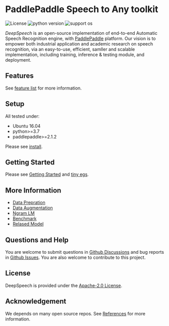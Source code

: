 # PaddlePaddle Speech to Any toolkit

![License](https://img.shields.io/badge/license-Apache%202-red.svg)
![python version](https://img.shields.io/badge/python-3.7+-orange.svg)
![support os](https://img.shields.io/badge/os-linux-yellow.svg)

*DeepSpeech* is an open-source implementation of end-to-end Automatic Speech Recognition engine, with [PaddlePaddle](https://github.com/PaddlePaddle/Paddle) platform. Our vision is to empower both industrial application and academic research on speech recognition, via an easy-to-use, efficient, samller and scalable implementation, including training, inference & testing module, and deployment.


## Features

 See [feature list](docs/src/feature_list.md) for more information.

## Setup

All tested under:  
* Ubuntu 16.04
* python>=3.7
* paddlepaddle>=2.1.2

Please see [install](docs/src/install.md).

## Getting Started

Please see [Getting Started](docs/src/getting_started.md) and [tiny egs](examples/tiny/s0/README.md).


## More Information  

* [Data Prepration](docs/src/data_preparation.md)  
* [Data Augmentation](docs/src/augmentation.md)  
* [Ngram LM](docs/src/ngram_lm.md)  
* [Benchmark](docs/src/benchmark.md)  
* [Relased Model](docs/src/released_model.md)  


## Questions and Help

You are welcome to submit questions in [Github Discussions](https://github.com/PaddlePaddle/DeepSpeech/discussions) and bug reports in [Github Issues](https://github.com/PaddlePaddle/DeepSpeech/issues). You are also welcome to contribute to this project.


## License

DeepSpeech is provided under the [Apache-2.0 License](./LICENSE).

## Acknowledgement

We depends on many open source repos. See [References](docs/src/reference.md) for more information.
